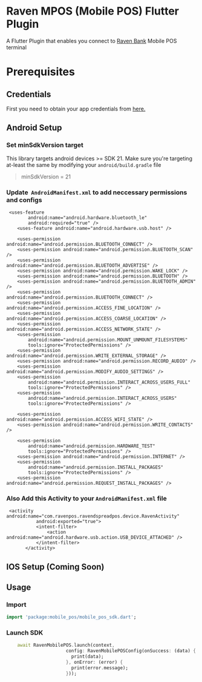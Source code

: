 # Raven MPOS (Mobile POS) Flutter Plugin

A Flutter Plugin that enables you connect to [Raven Bank](https://getravenbank.com/) Mobile POS terminal

# Prerequisites

## Credentials

First you need to obtain your app credentials from [here.](https://getravenbank.com)

## Android Setup

### Set minSdkVersion target

This library targets android devices >= SDK 21. Make sure you're targeting at-least the same by modifying your `android/build.gradle` file


> 
> minSdkVersion = 21
>
> 


### Update  `AndroidManifest.xml` to add neccessary permissions and configs


```
 <uses-feature
        android:name="android.hardware.bluetooth_le"
        android:required="true" />
    <uses-feature android:name="android.hardware.usb.host" />

    <uses-permission android:name="android.permission.BLUETOOTH_CONNECT" />
    <uses-permission android:name="android.permission.BLUETOOTH_SCAN" />
    <uses-permission android:name="android.permission.BLUETOOTH_ADVERTISE" />
    <uses-permission android:name="android.permission.WAKE_LOCK" />
    <uses-permission android:name="android.permission.BLUETOOTH" />
    <uses-permission android:name="android.permission.BLUETOOTH_ADMIN" /> 
    <uses-permission android:name="android.permission.BLUETOOTH_CONNECT" />
    <uses-permission android:name="android.permission.ACCESS_FINE_LOCATION" />
    <uses-permission android:name="android.permission.ACCESS_COARSE_LOCATION" />
    <uses-permission android:name="android.permission.ACCESS_NETWORK_STATE" />
    <uses-permission
        android:name="android.permission.MOUNT_UNMOUNT_FILESYSTEMS"
        tools:ignore="ProtectedPermissions" />
    <uses-permission android:name="android.permission.WRITE_EXTERNAL_STORAGE" />
    <uses-permission android:name="android.permission.RECORD_AUDIO" />
    <uses-permission android:name="android.permission.MODIFY_AUDIO_SETTINGS" />
    <uses-permission
        android:name="android.permission.INTERACT_ACROSS_USERS_FULL"
        tools:ignore="ProtectedPermissions" />
    <uses-permission
        android:name="android.permission.INTERACT_ACROSS_USERS"
        tools:ignore="ProtectedPermissions" />

    <uses-permission android:name="android.permission.ACCESS_WIFI_STATE" />
    <uses-permission android:name="android.permission.WRITE_CONTACTS" />

    <uses-permission
        android:name="android.permission.HARDWARE_TEST"
        tools:ignore="ProtectedPermissions" />
    <uses-permission android:name="android.permission.INTERNET" />
    <uses-permission
        android:name="android.permission.INSTALL_PACKAGES"
        tools:ignore="ProtectedPermissions" />
    <uses-permission android:name="android.permission.REQUEST_INSTALL_PACKAGES" />
```


### Also Add this Activity to your  `AndroidManifest.xml` file

```
 <activity android:name="com.ravenpos.ravendspreadpos.device.RavenActivity"
           android:exported="true">
           <intent-filter>
               <action android:name="android.hardware.usb.action.USB_DEVICE_ATTACHED" />
           </intent-filter>
       </activity>
```


## IOS Setup (Coming Soon)


## Usage

### Import

```dart
import 'package:mobile_pos/mobile_pos_sdk.dart';

```

### Launch SDK

```dart
    await RavenMobilePOS.launch(context,
                      config: RavenMobilePOSConfig(onSuccess: (data) {
                        print(data);
                      }, onError: (error) {
                        print(error.message);
                      }));
```


